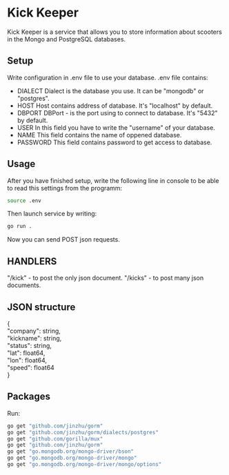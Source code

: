 # Kick Keeper

Kick Keeper is a service that allows you to store information about scooters in the Mongo and PostgreSQL databases.

## Setup
Write configuration in .env file to use your database.
.env file contains:
- DIALECT 
Dialect is the database you use. It can be "mongodb" or "postgres".
- HOST
Host contains address of database. It's "localhost" by default.
- DBPORT
DBPort - is the port using to connect to database. It's "5432" by default.
- USER
In this field you have to write the "username" of your database.
- NAME
This field contains the name of oppened database.
- PASSWORD
This field contains password to get access to database.


## Usage
After you have finished setup, write the following line in console to be able to read this settings from the programm:
```sh
source .env
```
Then launch service by writing:
```sh
go run .
```

Now you can send POST json requests.

## HANDLERS
"/kick" - to post the only json document.
"/kicks" - to post many json documents.

## JSON structure
{<br />
    "company": string,<br />
    "kickname": string,<br />
    "status": string,<br />
    "lat": float64,<br />
    "lon": float64, <br />
    "speed": float64 <br />
} 

## Packages
Run:
```sh
go get "github.com/jinzhu/gorm"
go get "github.com/jinzhu/gorm/dialects/postgres"
go get "github.com/gorilla/mux"
go get "github.com/jinzhu/gorm"
go get "go.mongodb.org/mongo-driver/bson"
go get "go.mongodb.org/mongo-driver/mongo"
go get "go.mongodb.org/mongo-driver/mongo/options"
```
